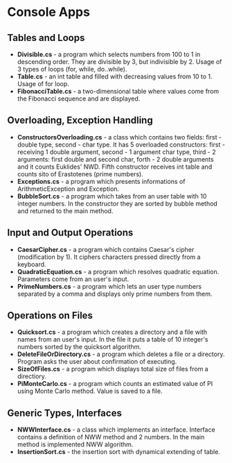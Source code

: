 # Console Apps

## Tables and Loops
- **Divisible.cs** - a program which selects numbers from 100 to 1 in descending order. They are divisible by 3, but indivisible by 2. Usage of 3 types of loops (for, while, do..while).<br/>
- **Table.cs** - an int table and filled with decreasing values from 10 to 1. Usage of for loop.<br/>
- **FibonacciTable.cs** - a two-dimensional table where values come from the Fibonacci sequence and are displayed.<br/>

## Overloading, Exception Handling
- **ConstructorsOverloading.cs** - a class which contains two fields: first - double type, second - char type. It has 5 overloaded constructors: first - receiving 1 double argument, second - 1 argument char type, third - 2 arguments: first double and second char, forth - 2 double arguments and it counts Euklides' NWD. Fifth constructor receives int table and counts sito of Erastotenes (prime numbers).<br/>
- **Exceptions.cs** - a program which presents informations of ArithmeticException and Exception.<br/>
- **BubbleSort.cs** - a program which takes from an user table with 10 integer numbers. In the constructor they are sorted by bubble method and returned to the main method.

## Input and Output Operations
- **CaesarCipher.cs** - a program which contains Caesar's cipher (modification by 1). It ciphers characters pressed directly from a keyboard.<br/>
- **QuadraticEquation.cs** - a program which resolves quadratic equation. Parameters come from an user's input.<br/>
- **PrimeNumbers.cs** - a program which lets an user type numbers separated by a comma and displays only prime numbers from them.<br/>

## Operations on Files
- **Quicksort.cs** - a program which creates a directory and a file with names from an user's input. In the file it puts a table of 10 integer's numbers sorted by the quicksort algorithm.<br/>
- **DeleteFileOrDirectory.cs** - a program which deletes a file or a directory. Program asks the user about confirmation of executing.<br/> 
- **SizeOfFiles.cs** - a program which displays total size of files from a directiory.<br/>
- **PiMonteCarlo.cs** - a program which counts an estimated value of PI using Monte Carlo method. Value is saved to a file.<br/>

## Generic Types, Interfaces
- **NWWInterface.cs** - a class which implements an interface. Interface contains a definition of NWW method and 2 numbers. In the main method is implemented NWW algorithm.<br/>
- **InsertionSort.cs** - the insertion sort with dynamical extending of table.<br/>
